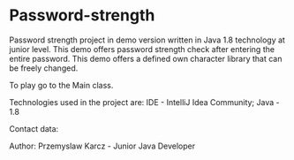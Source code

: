 # Password-strength
Password strength project in demo version written in Java 1.8 technology at junior level. This demo offers password strength check after entering the entire password.
This demo offers a defined own character library that can be freely changed.

To play go to the Main class.

Technologies used in the project are:
IDE - IntelliJ Idea Community; 
Java - 1.8

Contact data:

Author: Przemyslaw Karcz - Junior Java Developer
